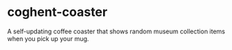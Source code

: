 # coghent-coaster
A self-updating coffee coaster that shows random museum collection items when you pick up your mug.
